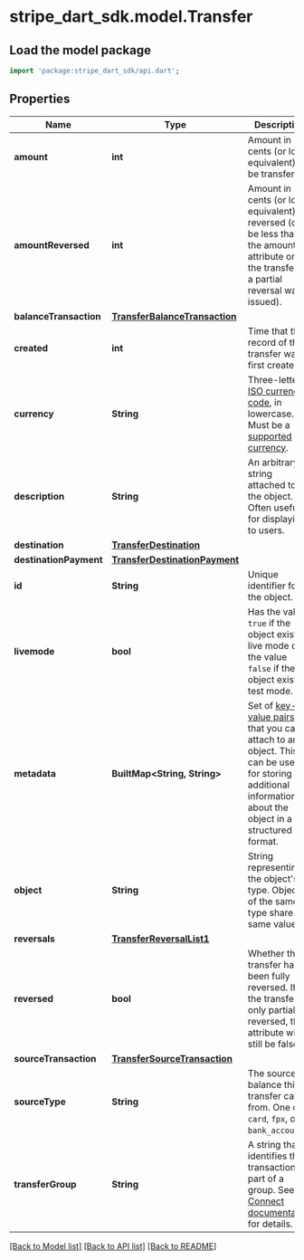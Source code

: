# stripe_dart_sdk.model.Transfer

## Load the model package
```dart
import 'package:stripe_dart_sdk/api.dart';
```

## Properties
Name | Type | Description | Notes
------------ | ------------- | ------------- | -------------
**amount** | **int** | Amount in cents (or local equivalent) to be transferred. | 
**amountReversed** | **int** | Amount in cents (or local equivalent) reversed (can be less than the amount attribute on the transfer if a partial reversal was issued). | 
**balanceTransaction** | [**TransferBalanceTransaction**](TransferBalanceTransaction.md) |  | [optional] 
**created** | **int** | Time that this record of the transfer was first created. | 
**currency** | **String** | Three-letter [ISO currency code](https://www.iso.org/iso-4217-currency-codes.html), in lowercase. Must be a [supported currency](https://stripe.com/docs/currencies). | 
**description** | **String** | An arbitrary string attached to the object. Often useful for displaying to users. | [optional] 
**destination** | [**TransferDestination**](TransferDestination.md) |  | [optional] 
**destinationPayment** | [**TransferDestinationPayment**](TransferDestinationPayment.md) |  | [optional] 
**id** | **String** | Unique identifier for the object. | 
**livemode** | **bool** | Has the value `true` if the object exists in live mode or the value `false` if the object exists in test mode. | 
**metadata** | **BuiltMap&lt;String, String&gt;** | Set of [key-value pairs](https://stripe.com/docs/api/metadata) that you can attach to an object. This can be useful for storing additional information about the object in a structured format. | 
**object** | **String** | String representing the object's type. Objects of the same type share the same value. | 
**reversals** | [**TransferReversalList1**](TransferReversalList1.md) |  | 
**reversed** | **bool** | Whether the transfer has been fully reversed. If the transfer is only partially reversed, this attribute will still be false. | 
**sourceTransaction** | [**TransferSourceTransaction**](TransferSourceTransaction.md) |  | [optional] 
**sourceType** | **String** | The source balance this transfer came from. One of `card`, `fpx`, or `bank_account`. | [optional] 
**transferGroup** | **String** | A string that identifies this transaction as part of a group. See the [Connect documentation](https://stripe.com/docs/connect/separate-charges-and-transfers#transfer-options) for details. | [optional] 

[[Back to Model list]](../README.md#documentation-for-models) [[Back to API list]](../README.md#documentation-for-api-endpoints) [[Back to README]](../README.md)


